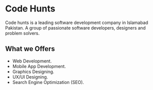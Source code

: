 

# Code Hunts
Code hunts is a leading software development company in Islamabad Pakistan. A group of passionate software developers, designers and problem solvers.

## What we Offers
<ul>
    <li>Web Development.</li>
    <li>Mobile App Development.</li>
    <li>Graphics Designing.</li>
    <li>UX/UI Designing.</li>
    <li>Search Engine Optimization (SEO).</li>
</ul>
